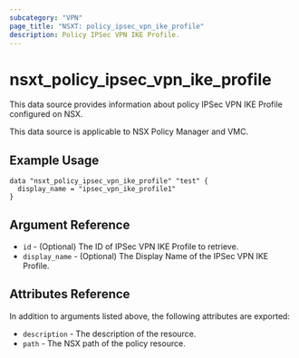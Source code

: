 ```yaml
---
subcategory: "VPN"
page_title: "NSXT: policy_ipsec_vpn_ike_profile"
description: Policy IPSec VPN IKE Profile.
---
```


# nsxt_policy_ipsec_vpn_ike_profile

This data source provides information about policy IPSec VPN IKE Profile configured on NSX.

This data source is applicable to NSX Policy Manager and VMC.

## Example Usage

```hcl
data "nsxt_policy_ipsec_vpn_ike_profile" "test" {
  display_name = "ipsec_vpn_ike_profile1"
}
```

## Argument Reference

* `id` - (Optional) The ID of IPSec VPN IKE Profile to retrieve.
* `display_name` - (Optional) The Display Name of the IPSec VPN IKE Profile.

## Attributes Reference

In addition to arguments listed above, the following attributes are exported:

* `description` - The description of the resource.
* `path` - The NSX path of the policy resource.
